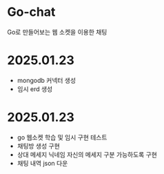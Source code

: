 # Go-chat

Go로 만들어보는 웹 소켓을 이용한 채팅

# 2025.01.23
- mongodb 커넥터 생성
- 임시 erd 생성


# 2025.01.23
- go 웹소켓 학습 및 임시 구현 테스트
- 채팅방 생성 구현
- 상대 메세지 닉네임 자신의 메세지 구분 가능하도록 구현
- 채팅 내역 json 다운